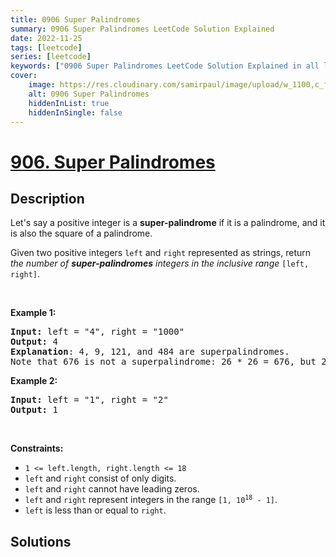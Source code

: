 ```yaml
---
title: 0906 Super Palindromes
summary: 0906 Super Palindromes LeetCode Solution Explained
date: 2022-11-25
tags: [leetcode]
series: [leetcode]
keywords: ["0906 Super Palindromes LeetCode Solution Explained in all languages", "0906 Super Palindromes", "LeetCode", "leetcode solution in Python3 C++ Java Go PHP Ruby Swift TypeScript Rust C# JavaScript C", "GeeksforGeeks", "InterviewBit", "Coding Ninjas", "HackerRank", "HackerEarth", "CodeChef", "TopCoder", "AlgoExpert", "freeCodeCamp", "Codeforces", "GitHub", "AtCoder", "Samir Paul"]
cover:
    image: https://res.cloudinary.com/samirpaul/image/upload/w_1100,c_fit,co_rgb:FFFFFF,l_text:Arial_75_bold:0906 Super Palindromes - Solution Explained/problem-solving.webp
    alt: 0906 Super Palindromes
    hiddenInList: true
    hiddenInSingle: false
---
```



# [906. Super Palindromes](https://leetcode.com/problems/super-palindromes)


## Description

<p>Let&#39;s say a positive integer is a <strong>super-palindrome</strong> if it is a palindrome, and it is also the square of a palindrome.</p>

<p>Given two positive integers <code>left</code> and <code>right</code> represented as strings, return <em>the number of <strong>super-palindromes</strong> integers in the inclusive range</em> <code>[left, right]</code>.</p>

<p>&nbsp;</p>
<p><strong class="example">Example 1:</strong></p>

<pre>
<strong>Input:</strong> left = &quot;4&quot;, right = &quot;1000&quot;
<strong>Output:</strong> 4
<strong>Explanation</strong>: 4, 9, 121, and 484 are superpalindromes.
Note that 676 is not a superpalindrome: 26 * 26 = 676, but 26 is not a palindrome.
</pre>

<p><strong class="example">Example 2:</strong></p>

<pre>
<strong>Input:</strong> left = &quot;1&quot;, right = &quot;2&quot;
<strong>Output:</strong> 1
</pre>

<p>&nbsp;</p>
<p><strong>Constraints:</strong></p>

<ul>
	<li><code>1 &lt;= left.length, right.length &lt;= 18</code></li>
	<li><code>left</code> and <code>right</code> consist of only digits.</li>
	<li><code>left</code> and <code>right</code> cannot have leading zeros.</li>
	<li><code>left</code> and <code>right</code> represent integers in the range <code>[1, 10<sup>18</sup> - 1]</code>.</li>
	<li><code>left</code> is less than or equal to <code>right</code>.</li>
</ul>

## Solutions

<!-- end -->
